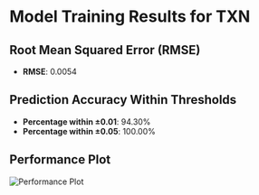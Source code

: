 # Model Training Results for TXN

## Root Mean Squared Error (RMSE)
- **RMSE**: 0.0054

## Prediction Accuracy Within Thresholds
- **Percentage within ±0.01**: 94.30%
- **Percentage within ±0.05**: 100.00%

## Performance Plot
![Performance Plot](../imgs/TXN.png)

